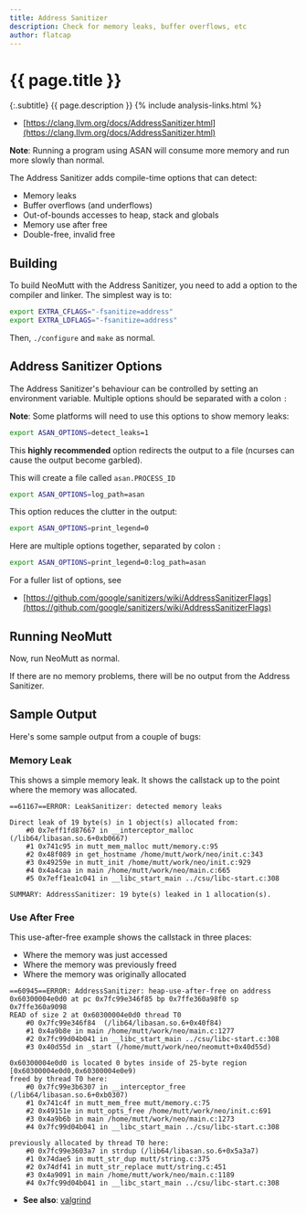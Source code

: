 ```yaml
---
title: Address Sanitizer
description: Check for memory leaks, buffer overflows, etc
author: flatcap
---
```


# {{ page.title }}

{:.subtitle}
{{ page.description }}
{% include analysis-links.html %}

- [https://clang.llvm.org/docs/AddressSanitizer.html](https://clang.llvm.org/docs/AddressSanitizer.html)

**Note**: Running a program using ASAN will consume more memory and run more slowly than normal.

The Address Sanitizer adds compile-time options that can detect:

- Memory leaks
- Buffer overflows (and underflows)
- Out-of-bounds accesses to heap, stack and globals
- Memory use after free
- Double-free, invalid free

## Building

To build NeoMutt with the Address Sanitizer, you need to add a option to the compiler and linker.
The simplest way is to:

```sh
export EXTRA_CFLAGS="-fsanitize=address"
export EXTRA_LDFLAGS="-fsanitize=address"
```

Then, `./configure` and `make` as normal.

## Address Sanitizer Options

The Address Sanitizer's behaviour can be controlled by setting an environment variable.
Multiple options should be separated with a colon `:`

**Note**: Some platforms will need to use this options to show memory leaks:

```sh
export ASAN_OPTIONS=detect_leaks=1
```

This **highly recommended** option redirects the output to a file
(ncurses can cause the output become garbled).

This will create a file called `asan.PROCESS_ID`

```sh
export ASAN_OPTIONS=log_path=asan
```

This option reduces the clutter in the output:

```sh
export ASAN_OPTIONS=print_legend=0
```

Here are multiple options together, separated by colon `:`

```sh
export ASAN_OPTIONS=print_legend=0:log_path=asan
```

For a fuller list of options, see

- [https://github.com/google/sanitizers/wiki/AddressSanitizerFlags](https://github.com/google/sanitizers/wiki/AddressSanitizerFlags)

## Running NeoMutt

Now, run NeoMutt as normal.

If there are no memory problems, there will be no output from the Address Sanitizer.

## Sample Output

Here's some sample output from a couple of bugs:

### Memory Leak

This shows a simple memory leak.
It shows the callstack up to the point where the memory was allocated.

```reply
==61167==ERROR: LeakSanitizer: detected memory leaks

Direct leak of 19 byte(s) in 1 object(s) allocated from:
    #0 0x7eff1fd87667 in __interceptor_malloc (/lib64/libasan.so.6+0xb0667)
    #1 0x741c95 in mutt_mem_malloc mutt/memory.c:95
    #2 0x48f089 in get_hostname /home/mutt/work/neo/init.c:343
    #3 0x49259e in mutt_init /home/mutt/work/neo/init.c:929
    #4 0x4a4caa in main /home/mutt/work/neo/main.c:665
    #5 0x7eff1ea1c041 in __libc_start_main ../csu/libc-start.c:308

SUMMARY: AddressSanitizer: 19 byte(s) leaked in 1 allocation(s).
```

### Use After Free

This use-after-free example shows the callstack in three places:

- Where the memory was just accessed
- Where the memory was previously freed
- Where the memory was originally allocated

```reply
==60945==ERROR: AddressSanitizer: heap-use-after-free on address 0x60300004e0d0 at pc 0x7fc99e346f85 bp 0x7ffe360a98f0 sp 0x7ffe360a9098
READ of size 2 at 0x60300004e0d0 thread T0
    #0 0x7fc99e346f84  (/lib64/libasan.so.6+0x40f84)
    #1 0x4a9b8e in main /home/mutt/work/neo/main.c:1277
    #2 0x7fc99d04b041 in __libc_start_main ../csu/libc-start.c:308
    #3 0x40d55d in _start (/home/mutt/work/neo/neomutt+0x40d55d)

0x60300004e0d0 is located 0 bytes inside of 25-byte region [0x60300004e0d0,0x60300004e0e9)
freed by thread T0 here:
    #0 0x7fc99e3b6307 in __interceptor_free (/lib64/libasan.so.6+0xb0307)
    #1 0x741c4f in mutt_mem_free mutt/memory.c:75
    #2 0x49151e in mutt_opts_free /home/mutt/work/neo/init.c:691
    #3 0x4a9b6b in main /home/mutt/work/neo/main.c:1273
    #4 0x7fc99d04b041 in __libc_start_main ../csu/libc-start.c:308

previously allocated by thread T0 here:
    #0 0x7fc99e3603a7 in strdup (/lib64/libasan.so.6+0x5a3a7)
    #1 0x74dae5 in mutt_str_dup mutt/string.c:375
    #2 0x74df41 in mutt_str_replace mutt/string.c:451
    #3 0x4a9091 in main /home/mutt/work/neo/main.c:1189
    #4 0x7fc99d04b041 in __libc_start_main ../csu/libc-start.c:308
```

- **See also**: [valgrind](valgrind)

